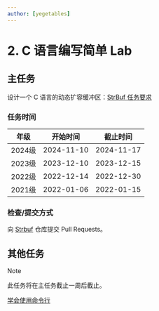 ```yaml
---
author: [yegetables]
---
```


# 2. C 语言编写简单 Lab

## 主任务

设计一个 C 语言的动态扩容缓冲区：[StrBuf 任务要求](../project/strbuf.md)

### 任务时间

| 年级   | 开始时间   | 截止时间   |
| ------ | ---------- | ---------- |
| 2024级 | 2024-11-10 | 2024-11-17 |
| 2023级 | 2023-12-10 | 2023-12-15 |
| 2022级 | 2022-12-14 | 2022-12-30 |
| 2021级 | 2022-01-06 | 2022-01-15 |

### 检查/提交方式

向 [Strbuf](https://github.com/xiyou-linuxer/Strbuf) 仓库提交 Pull Requests。

## 其他任务

> [!NOTE]
>
> 此任务将在主任务截止一周后截止。

[学会使用命令行](../project/command-line.md)
